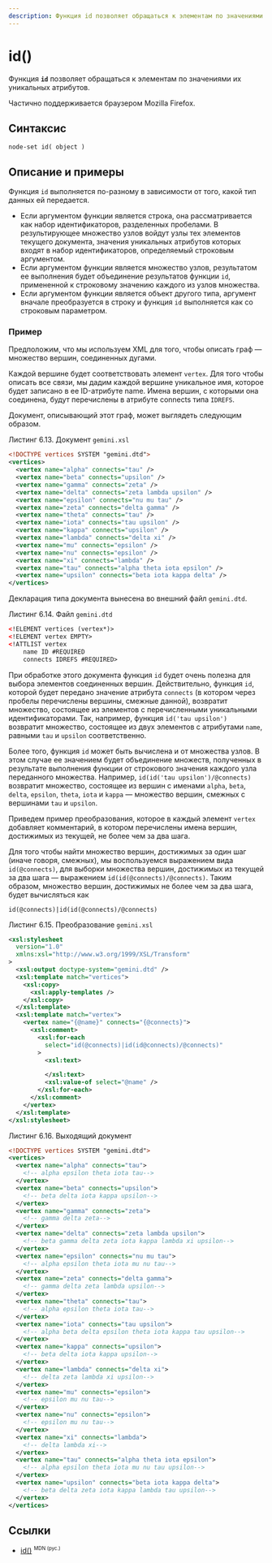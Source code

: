 ```yaml
---
description: Функция id позволяет обращаться к элементам по значениями их уникальных атрибутов
---
```


# id()

Функция **`id`** позволяет обращаться к элементам по значениями их уникальных атрибутов.

Частично поддерживается браузером Mozilla Firefox.

## Синтаксис

```
node-set id( object )
```

## Описание и примеры

Функция `id` выполняется по-разному в зависимости от того, какой тип данных ей передается.

- Если аргументом функции является строка, она рассматривается как набор идентификаторов, разделенных пробелами. В результирующее множество узлов войдут узлы тех элементов текущего документа, значения уникальных атрибутов которых входят в набор идентификаторов, определяемый строковым аргументом.
- Если аргументом функции является множество узлов, результатом ее выполнения будет объединение результатов функции `id`, примененной к строковому значению каждого из узлов множества.
- Если аргументом функции является объект другого типа, аргумент вначале преобразуется в строку и функция `id` выполняется как со строковым параметром.

### Пример

Предположим, что мы используем XML для того, чтобы описать граф — множество вершин, соединенных дугами.

Каждой вершине будет соответствовать элемент `vertex`. Для того чтобы описать все связи, мы дадим каждой вершине уникальное имя, которое будет записано в ее ID-атрибуте name. Имена вершин, с которыми она соединена, будут перечислены в атрибуте connects типа `IDREFS`.

Документ, описывающий этот граф, может выглядеть следующим образом.

Листинг 6.13. Документ `gemini.xsl`

```xml
<!DOCTYPE vertices SYSTEM "gemini.dtd">
<vertices>
  <vertex name="alpha" connects="tau" />
  <vertex name="beta" connects="upsilon" />
  <vertex name="gamma" connects="zeta" />
  <vertex name="delta" connects="zeta lambda upsilon" />
  <vertex name="epsilon" connects="nu mu tau" />
  <vertex name="zeta" connects="delta gamma" />
  <vertex name="theta" connects="tau" />
  <vertex name="iota" connects="tau upsilon" />
  <vertex name="kappa" connects="upsilon" />
  <vertex name="lambda" connects="delta xi" />
  <vertex name="mu" connects="epsilon" />
  <vertex name="nu" connects="epsilon" />
  <vertex name="xi" connects="lambda" />
  <vertex name="tau" connects="alpha theta iota epsilon" />
  <vertex name="upsilon" connects="beta iota kappa delta" />
</vertices>
```

Декларация типа документа вынесена во внешний файл `gemini.dtd`.

Листинг 6.14. Файл `gemini.dtd`

```xml
<!ELEMENT vertices (vertex*)>
<!ELEMENT vertex EMPTY>
<!ATTLIST vertex
    name ID #REQUIRED
    connects IDREFS #REQUIRED>
```

При обработке этого документа функция `id` будет очень полезна для выбора элементов соединенных вершин. Действительно, функция `id`, которой будет передано значение атрибута `connects` (в котором через пробелы перечислены вершины, смежные данной), возвратит множество, состоящее из элементов с перечисленными уникальными идентификаторами. Так, например, функция `id('tau upsilon')` возвратит множество, состоящее из двух элементов с атрибутами `name`, равными `tau` и `upsilon` соответственно.

Более того, функция `id` может быть вычислена и от множества узлов. В этом случае ее значением будет объединение множеств, полученных в результате выполнения функции от строкового значения каждого узла переданного множества. Например, `id(id('tau upsilon')/@connects)` возвратит множество, состоящее из вершин с именами `alpha`, `beta`, `delta`, `epsilon`, `theta`, `iota` и `kappa` — множество вершин, смежных с вершинами `tau` и `upsilon`.

Приведем пример преобразования, которое в каждый элемент `vertex` добавляет комментарий, в котором перечислены имена вершин, достижимых из текущей, не более чем за два шага.

Для того чтобы найти множество вершин, достижимых за один шаг (иначе говоря, смежных), мы воспользуемся выражением вида `id(@connects)`, для выборки множества вершин, достижимых из текущей за два шага — выражением `id(id(@connects)/@connects)`. Таким образом, множество вершин, достижимых не более чем за два шага, будет вычисляться как

```
id(@connects)|id(id(@connects)/@connects)
```

Листинг 6.15. Преобразование `gemini.xsl`

```xml
<xsl:stylesheet
  version="1.0"
  xmlns:xsl="http://www.w3.org/1999/XSL/Transform"
>
  <xsl:output doctype-system="gemini.dtd" />
  <xsl:template match="vertices">
    <xsl:copy>
      <xsl:apply-templates />
    </xsl:copy>
  </xsl:template>
  <xsl:template match="vertex">
    <vertex name="{@name}" connects="{@connects}">
      <xsl:comment>
        <xsl:for-each
          select="id(@connects)|id(id@connects)/@connects)"
        >
          <xsl:text>

          </xsl:text>
          <xsl:value-of select="@name" />
        </xsl:for-each>
      </xsl:comment>
    </vertex>
  </xsl:template>
</xsl:stylesheet>
```

Листинг 6.16. Выходящий документ

```xml
<!DOCTYPE vertices SYSTEM "gemini.dtd">
<vertices>
  <vertex name="alpha" connects="tau">
    <!-- alpha epsilon theta iota tau-->
  </vertex>
  <vertex name="beta" connects="upsilon">
    <!-- beta delta iota kappa upsilon-->
  </vertex>
  <vertex name="gamma" connects="zeta">
    <!-- gamma delta zeta-->
  </vertex>
  <vertex name="delta" connects="zeta lambda upsilon">
    <!-- beta gamma delta zeta iota kappa lambda xi upsilon-->
  </vertex>
  <vertex name="epsilon" connects="nu mu tau">
    <!-- alpha epsilon theta iota mu nu tau-->
  </vertex>
  <vertex name="zeta" connects="delta gamma">
    <!-- gamma delta zeta lambda upsilon-->
  </vertex>
  <vertex name="theta" connects="tau">
    <!-- alpha epsilon theta iota tau-->
  </vertex>
  <vertex name="iota" connects="tau upsilon">
    <!-- alpha beta delta epsilon theta iota kappa tau upsilon-->
  </vertex>
  <vertex name="kappa" connects="upsilon">
    <!-- beta delta iota kappa upsilon-->
  </vertex>
  <vertex name="lambda" connects="delta xi">
    <!-- delta zeta lambda xi upsilon-->
  </vertex>
  <vertex name="mu" connects="epsilon">
    <!-- epsilon mu nu tau-->
  </vertex>
  <vertex name="nu" connects="epsilon">
    <!-- epsilon mu nu tau-->
  </vertex>
  <vertex name="xi" connects="lambda">
    <!-- delta lambda xi-->
  </vertex>
  <vertex name="tau" connects="alpha theta iota epsilon">
    <!-- alpha epsilon theta iota mu nu tau upsilon-->
  </vertex>
  <vertex name="upsilon" connects="beta iota kappa delta">
    <!-- beta delta zeta iota kappa lambda tau upsilon-->
  </vertex>
</vertices>
```

## Ссылки

- [id()](https://developer.mozilla.org/en-US/docs/Web/XPath/Functions/id) <sup><small>MDN (рус.)</small></sup>
